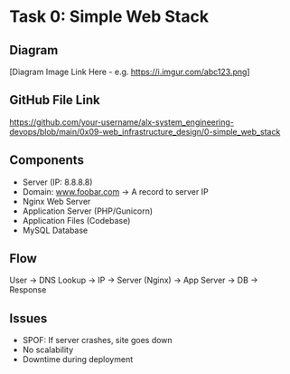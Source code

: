 # Task 0: Simple Web Stack

## Diagram
[Diagram Image Link Here - e.g. https://i.imgur.com/abc123.png]

## GitHub File Link
https://github.com/your-username/alx-system_engineering-devops/blob/main/0x09-web_infrastructure_design/0-simple_web_stack

## Components
- Server (IP: 8.8.8.8)
- Domain: www.foobar.com → A record to server IP
- Nginx Web Server
- Application Server (PHP/Gunicorn)
- Application Files (Codebase)
- MySQL Database

## Flow
User → DNS Lookup → IP → Server (Nginx) → App Server → DB → Response

## Issues
- SPOF: If server crashes, site goes down
- No scalability
- Downtime during deployment

